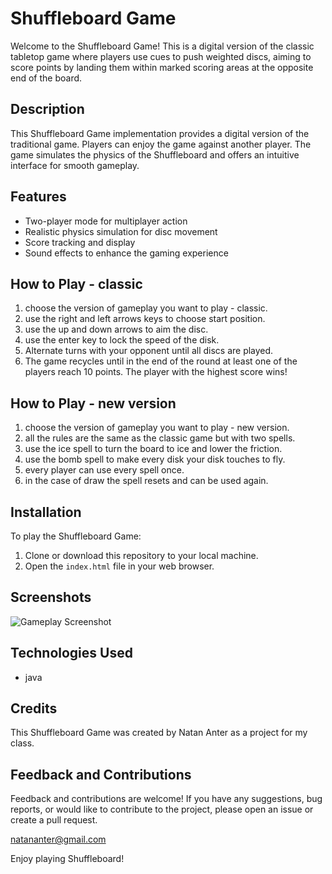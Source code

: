 # Shuffleboard Game 

Welcome to the Shuffleboard Game! This is a digital version of the classic tabletop game where players use cues to push weighted discs, aiming to score points by landing them within marked scoring areas at the opposite end of the board.

## Description

This Shuffleboard Game implementation provides a digital version of the traditional game. Players can enjoy the game against another player. The game simulates the physics of the Shuffleboard and offers an intuitive interface for smooth gameplay.

## Features

- Two-player mode for multiplayer action
- Realistic physics simulation for disc movement
- Score tracking and display
- Sound effects to enhance the gaming experience

## How to Play - classic
1. choose the version of gameplay you want to play - classic.
2. use the right and left arrows keys to choose start position. 
3. use the up and down arrows to aim the disc.
4. use the enter key to lock the speed of the disk.
5. Alternate turns with your opponent until all discs are played.
6. The game recycles until in the end of the round at least one of the players reach 10 points. The player with the highest score wins!

## How to Play - new version
1. choose the version of gameplay you want to play - new version.
2. all the rules are the same as the classic game but with two spells.
3. use the ice spell to turn the board to ice and lower the friction.
4. use the bomb spell to make every disk your disk touches to fly.
5. every player can use every spell once.
6. in the case of draw the spell resets and can be used again.

## Installation

To play the Shuffleboard Game:

1. Clone or download this repository to your local machine.
2. Open the `index.html` file in your web browser.

## Screenshots

![Gameplay Screenshot](https://github.com/NatanAnter/SuffleBoard/tree/master/resources/images/board.png)
## Technologies Used

- java

## Credits

This Shuffleboard Game was created by Natan Anter as a project for my class.


## Feedback and Contributions

Feedback and contributions are welcome! If you have any suggestions, bug reports, or would like to contribute to the project, please open an issue or create a pull request.

natananter@gmail.com

Enjoy playing Shuffleboard!

